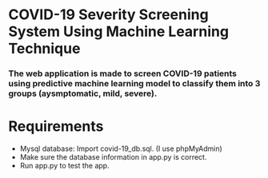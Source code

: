 # COVID-19 Severity Screening System Using Machine Learning Technique

### The web application is made to screen COVID-19 patients using predictive machine learning model to classify them into 3 groups (aysmptomatic, mild, severe).

# Requirements
 - Mysql database: Import covid-19_db.sql. (I use phpMyAdmin)
 - Make sure the database information in app.py is correct. 
 - Run app.py to test the app.


